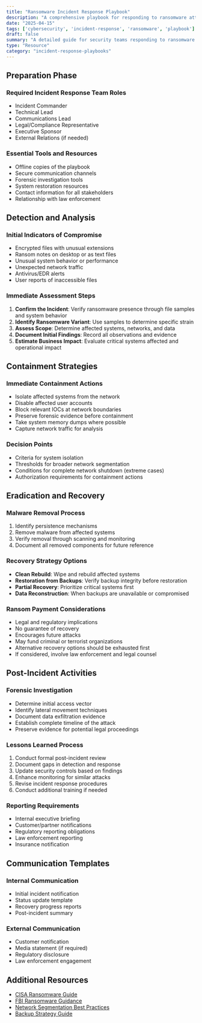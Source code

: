 ```yaml
---
title: "Ransomware Incident Response Playbook"
description: "A comprehensive playbook for responding to ransomware attacks, from initial detection to recovery."
date: "2025-04-15"
tags: ['cybersecurity', 'incident-response', 'ransomware', 'playbook']
draft: false
summary: "A detailed guide for security teams responding to ransomware incidents, including containment strategies, forensic investigation steps, and recovery procedures."
type: "Resource"
category: "incident-response-playbooks"
---
```


## Preparation Phase

### Required Incident Response Team Roles

- Incident Commander
- Technical Lead
- Communications Lead
- Legal/Compliance Representative
- Executive Sponsor
- External Relations (if needed)

### Essential Tools and Resources

- Offline copies of the playbook
- Secure communication channels
- Forensic investigation tools
- System restoration resources
- Contact information for all stakeholders
- Relationship with law enforcement

## Detection and Analysis

### Initial Indicators of Compromise

- Encrypted files with unusual extensions
- Ransom notes on desktop or as text files
- Unusual system behavior or performance
- Unexpected network traffic
- Antivirus/EDR alerts
- User reports of inaccessible files

### Immediate Assessment Steps

1. **Confirm the Incident**: Verify ransomware presence through file samples and system behavior
2. **Identify Ransomware Variant**: Use samples to determine specific strain
3. **Assess Scope**: Determine affected systems, networks, and data
4. **Document Initial Findings**: Record all observations and evidence
5. **Estimate Business Impact**: Evaluate critical systems affected and operational impact

## Containment Strategies

### Immediate Containment Actions

- Isolate affected systems from the network
- Disable affected user accounts
- Block relevant IOCs at network boundaries
- Preserve forensic evidence before containment
- Take system memory dumps where possible
- Capture network traffic for analysis

### Decision Points

- Criteria for system isolation
- Thresholds for broader network segmentation
- Conditions for complete network shutdown (extreme cases)
- Authorization requirements for containment actions

## Eradication and Recovery

### Malware Removal Process

1. Identify persistence mechanisms
2. Remove malware from affected systems
3. Verify removal through scanning and monitoring
4. Document all removed components for future reference

### Recovery Strategy Options

- **Clean Rebuild**: Wipe and rebuild affected systems
- **Restoration from Backups**: Verify backup integrity before restoration
- **Partial Recovery**: Prioritize critical systems first
- **Data Reconstruction**: When backups are unavailable or compromised

### Ransom Payment Considerations

- Legal and regulatory implications
- No guarantee of recovery
- Encourages future attacks
- May fund criminal or terrorist organizations
- Alternative recovery options should be exhausted first
- If considered, involve law enforcement and legal counsel

## Post-Incident Activities

### Forensic Investigation

- Determine initial access vector
- Identify lateral movement techniques
- Document data exfiltration evidence
- Establish complete timeline of the attack
- Preserve evidence for potential legal proceedings

### Lessons Learned Process

1. Conduct formal post-incident review
2. Document gaps in detection and response
3. Update security controls based on findings
4. Enhance monitoring for similar attacks
5. Revise incident response procedures
6. Conduct additional training if needed

### Reporting Requirements

- Internal executive briefing
- Customer/partner notifications
- Regulatory reporting obligations
- Law enforcement reporting
- Insurance notification

## Communication Templates

### Internal Communication

- Initial incident notification
- Status update template
- Recovery progress reports
- Post-incident summary

### External Communication

- Customer notification
- Media statement (if required)
- Regulatory disclosure
- Law enforcement engagement

## Additional Resources

- [CISA Ransomware Guide](https://www.cisa.gov/sites/default/files/publications/CISA_MS-ISAC_Ransomware%20Guide_S508C.pdf)
- [FBI Ransomware Guidance](https://www.fbi.gov/scams-and-safety/common-scams-and-crimes/ransomware)
- [Network Segmentation Best Practices](/resources/security-hardening-checklists/network-segmentation)
- [Backup Strategy Guide](/resources/incident-response-playbooks/backup-strategy)
